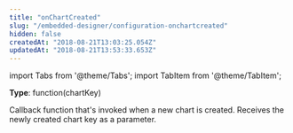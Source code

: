 ```yaml
---
title: "onChartCreated"
slug: "/embedded-designer/configuration-onchartcreated"
hidden: false
createdAt: "2018-08-21T13:03:25.054Z"
updatedAt: "2018-08-21T13:53:33.653Z"
---
```


import Tabs from '@theme/Tabs';
import TabItem from '@theme/TabItem';

**Type**: function(chartKey)  

Callback function that's invoked when a new chart is created. Receives the newly created chart key as a parameter.
